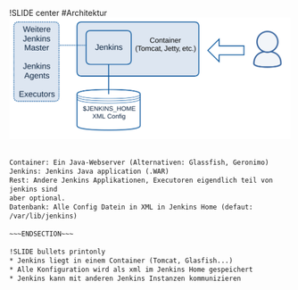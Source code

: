 !SLIDE center
#Architektur
<img src="./_img/Jenkins System.svg" alt="Jenkins System"/>

~~~SECTION:notes~~~

Container: Ein Java-Webserver (Alternativen: Glassfish, Geronimo)  
Jenkins: Jenkins Java application (.WAR)  
Rest: Andere Jenkins Applikationen, Executoren eigendlich teil von jenkins sind
aber optional.
Datenbank: Alle Config Datein in XML in Jenkins Home (defaut: /var/lib/jenkins)

~~~ENDSECTION~~~

!SLIDE bullets printonly
* Jenkins liegt in einem Container (Tomcat, Glasfish...)
* Alle Konfiguration wird als xml im Jenkins Home gespeichert
* Jenkins kann mit anderen Jenkins Instanzen kommunizieren


